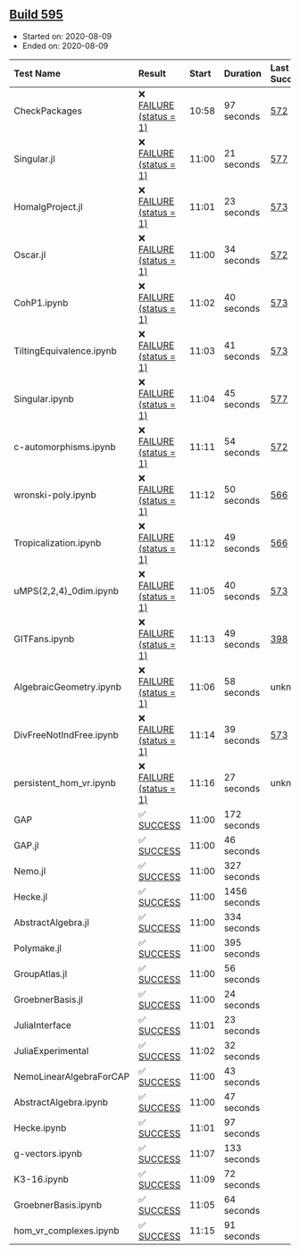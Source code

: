## [Build 595](https://oscarci.mathematik.uni-kl.de/job/oscar-stable/595/)

* Started on: 2020-08-09
* Ended on: 2020-08-09

| Test Name    | Result | Start | Duration | Last Success | First Failure |
|:-------------|:-------|:------|:---------|:-------------|:--------------|
| CheckPackages | ❌ [FAILURE (status = 1)](https://oscarci.mathematik.uni-kl.de/job/oscar-stable/595/artifact/logs/build-595/CheckPackages.log) | 10:58 | 97 seconds | [572](https://oscarci.mathematik.uni-kl.de/job/oscar-stable/572/) | [573](https://oscarci.mathematik.uni-kl.de/job/oscar-stable/573/) |
| Singular.jl | ❌ [FAILURE (status = 1)](https://oscarci.mathematik.uni-kl.de/job/oscar-stable/595/artifact/logs/build-595/Singular.jl.log) | 11:00 | 21 seconds | [577](https://oscarci.mathematik.uni-kl.de/job/oscar-stable/577/) | [578](https://oscarci.mathematik.uni-kl.de/job/oscar-stable/578/) |
| HomalgProject.jl | ❌ [FAILURE (status = 1)](https://oscarci.mathematik.uni-kl.de/job/oscar-stable/595/artifact/logs/build-595/HomalgProject.jl.log) | 11:01 | 23 seconds | [573](https://oscarci.mathematik.uni-kl.de/job/oscar-stable/573/) | [574](https://oscarci.mathematik.uni-kl.de/job/oscar-stable/574/) |
| Oscar.jl | ❌ [FAILURE (status = 1)](https://oscarci.mathematik.uni-kl.de/job/oscar-stable/595/artifact/logs/build-595/Oscar.jl.log) | 11:00 | 34 seconds | [572](https://oscarci.mathematik.uni-kl.de/job/oscar-stable/572/) | [573](https://oscarci.mathematik.uni-kl.de/job/oscar-stable/573/) |
| CohP1.ipynb | ❌ [FAILURE (status = 1)](https://oscarci.mathematik.uni-kl.de/job/oscar-stable/595/artifact/logs/build-595/CohP1.ipynb.log) | 11:02 | 40 seconds | [573](https://oscarci.mathematik.uni-kl.de/job/oscar-stable/573/) | [574](https://oscarci.mathematik.uni-kl.de/job/oscar-stable/574/) |
| TiltingEquivalence.ipynb | ❌ [FAILURE (status = 1)](https://oscarci.mathematik.uni-kl.de/job/oscar-stable/595/artifact/logs/build-595/TiltingEquivalence.ipynb.log) | 11:03 | 41 seconds | [573](https://oscarci.mathematik.uni-kl.de/job/oscar-stable/573/) | [574](https://oscarci.mathematik.uni-kl.de/job/oscar-stable/574/) |
| Singular.ipynb | ❌ [FAILURE (status = 1)](https://oscarci.mathematik.uni-kl.de/job/oscar-stable/595/artifact/logs/build-595/Singular.ipynb.log) | 11:04 | 45 seconds | [577](https://oscarci.mathematik.uni-kl.de/job/oscar-stable/577/) | [578](https://oscarci.mathematik.uni-kl.de/job/oscar-stable/578/) |
| c-automorphisms.ipynb | ❌ [FAILURE (status = 1)](https://oscarci.mathematik.uni-kl.de/job/oscar-stable/595/artifact/logs/build-595/c-automorphisms.ipynb.log) | 11:11 | 54 seconds | [572](https://oscarci.mathematik.uni-kl.de/job/oscar-stable/572/) | [573](https://oscarci.mathematik.uni-kl.de/job/oscar-stable/573/) |
| wronski-poly.ipynb | ❌ [FAILURE (status = 1)](https://oscarci.mathematik.uni-kl.de/job/oscar-stable/595/artifact/logs/build-595/wronski-poly.ipynb.log) | 11:12 | 50 seconds | [566](https://oscarci.mathematik.uni-kl.de/job/oscar-stable/566/) | [567](https://oscarci.mathematik.uni-kl.de/job/oscar-stable/567/) |
| Tropicalization.ipynb | ❌ [FAILURE (status = 1)](https://oscarci.mathematik.uni-kl.de/job/oscar-stable/595/artifact/logs/build-595/Tropicalization.ipynb.log) | 11:12 | 49 seconds | [566](https://oscarci.mathematik.uni-kl.de/job/oscar-stable/566/) | [567](https://oscarci.mathematik.uni-kl.de/job/oscar-stable/567/) |
| uMPS(2,2,4)_0dim.ipynb | ❌ [FAILURE (status = 1)](https://oscarci.mathematik.uni-kl.de/job/oscar-stable/595/artifact/logs/build-595/uMPS-2-2-4-_0dim.ipynb.log) | 11:05 | 40 seconds | [573](https://oscarci.mathematik.uni-kl.de/job/oscar-stable/573/) | [574](https://oscarci.mathematik.uni-kl.de/job/oscar-stable/574/) |
| GITFans.ipynb | ❌ [FAILURE (status = 1)](https://oscarci.mathematik.uni-kl.de/job/oscar-stable/595/artifact/logs/build-595/GITFans.ipynb.log) | 11:13 | 49 seconds | [398](https://oscarci.mathematik.uni-kl.de/job/oscar-stable/398/) | [399](https://oscarci.mathematik.uni-kl.de/job/oscar-stable/399/) |
| AlgebraicGeometry.ipynb | ❌ [FAILURE (status = 1)](https://oscarci.mathematik.uni-kl.de/job/oscar-stable/595/artifact/logs/build-595/AlgebraicGeometry.ipynb.log) | 11:06 | 58 seconds | unknown | unknown |
| DivFreeNotIndFree.ipynb | ❌ [FAILURE (status = 1)](https://oscarci.mathematik.uni-kl.de/job/oscar-stable/595/artifact/logs/build-595/DivFreeNotIndFree.ipynb.log) | 11:14 | 39 seconds | [573](https://oscarci.mathematik.uni-kl.de/job/oscar-stable/573/) | [574](https://oscarci.mathematik.uni-kl.de/job/oscar-stable/574/) |
| persistent_hom_vr.ipynb | ❌ [FAILURE (status = 1)](https://oscarci.mathematik.uni-kl.de/job/oscar-stable/595/artifact/logs/build-595/persistent_hom_vr.ipynb.log) | 11:16 | 27 seconds | unknown | unknown |
| GAP | ✅ [SUCCESS](https://oscarci.mathematik.uni-kl.de/job/oscar-stable/595/artifact/logs/build-595/GAP.log) | 11:00 | 172 seconds |  |  |
| GAP.jl | ✅ [SUCCESS](https://oscarci.mathematik.uni-kl.de/job/oscar-stable/595/artifact/logs/build-595/GAP.jl.log) | 11:00 | 46 seconds |  |  |
| Nemo.jl | ✅ [SUCCESS](https://oscarci.mathematik.uni-kl.de/job/oscar-stable/595/artifact/logs/build-595/Nemo.jl.log) | 11:00 | 327 seconds |  |  |
| Hecke.jl | ✅ [SUCCESS](https://oscarci.mathematik.uni-kl.de/job/oscar-stable/595/artifact/logs/build-595/Hecke.jl.log) | 11:00 | 1456 seconds |  |  |
| AbstractAlgebra.jl | ✅ [SUCCESS](https://oscarci.mathematik.uni-kl.de/job/oscar-stable/595/artifact/logs/build-595/AbstractAlgebra.jl.log) | 11:00 | 334 seconds |  |  |
| Polymake.jl | ✅ [SUCCESS](https://oscarci.mathematik.uni-kl.de/job/oscar-stable/595/artifact/logs/build-595/Polymake.jl.log) | 11:00 | 395 seconds |  |  |
| GroupAtlas.jl | ✅ [SUCCESS](https://oscarci.mathematik.uni-kl.de/job/oscar-stable/595/artifact/logs/build-595/GroupAtlas.jl.log) | 11:00 | 56 seconds |  |  |
| GroebnerBasis.jl | ✅ [SUCCESS](https://oscarci.mathematik.uni-kl.de/job/oscar-stable/595/artifact/logs/build-595/GroebnerBasis.jl.log) | 11:00 | 24 seconds |  |  |
| JuliaInterface | ✅ [SUCCESS](https://oscarci.mathematik.uni-kl.de/job/oscar-stable/595/artifact/logs/build-595/JuliaInterface.log) | 11:01 | 23 seconds |  |  |
| JuliaExperimental | ✅ [SUCCESS](https://oscarci.mathematik.uni-kl.de/job/oscar-stable/595/artifact/logs/build-595/JuliaExperimental.log) | 11:02 | 32 seconds |  |  |
| NemoLinearAlgebraForCAP | ✅ [SUCCESS](https://oscarci.mathematik.uni-kl.de/job/oscar-stable/595/artifact/logs/build-595/NemoLinearAlgebraForCAP.log) | 11:00 | 43 seconds |  |  |
| AbstractAlgebra.ipynb | ✅ [SUCCESS](https://oscarci.mathematik.uni-kl.de/job/oscar-stable/595/artifact/logs/build-595/AbstractAlgebra.ipynb.log) | 11:00 | 47 seconds |  |  |
| Hecke.ipynb | ✅ [SUCCESS](https://oscarci.mathematik.uni-kl.de/job/oscar-stable/595/artifact/logs/build-595/Hecke.ipynb.log) | 11:01 | 97 seconds |  |  |
| g-vectors.ipynb | ✅ [SUCCESS](https://oscarci.mathematik.uni-kl.de/job/oscar-stable/595/artifact/logs/build-595/g-vectors.ipynb.log) | 11:07 | 133 seconds |  |  |
| K3-16.ipynb | ✅ [SUCCESS](https://oscarci.mathematik.uni-kl.de/job/oscar-stable/595/artifact/logs/build-595/K3-16.ipynb.log) | 11:09 | 72 seconds |  |  |
| GroebnerBasis.ipynb | ✅ [SUCCESS](https://oscarci.mathematik.uni-kl.de/job/oscar-stable/595/artifact/logs/build-595/GroebnerBasis.ipynb.log) | 11:05 | 64 seconds |  |  |
| hom_vr_complexes.ipynb | ✅ [SUCCESS](https://oscarci.mathematik.uni-kl.de/job/oscar-stable/595/artifact/logs/build-595/hom_vr_complexes.ipynb.log) | 11:15 | 91 seconds |  |  |
